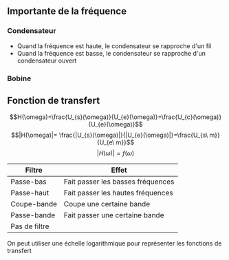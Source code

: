 ## Importante de la fréquence

### Condensateur
* Quand la fréquence est haute, le condensateur se rapproche d'un fil
* Quand la fréquence est basse, le condensateur se rapproche d'un condensateur ouvert
### Bobine
## Fonction de transfert
$$H(\omega)=\frac{U_{s}(\omega)}{U_{e}(\omega)}=\frac{U_{c}(\omega)}{U_{e}(\omega)}$$
$$|H(\omega)|= \frac{|U_{s}(\omega)|}{|U_{e}(\omega)|}=\frac{U_{s\ m}}{U_{e\ m}}$$
$$|H(\omega)|=f(\omega)$$

| Filtre | Effet |
| ---- | ---- |
| Passe-bas | Fait passer les basses fréquences |
| Passe-haut | Fait passer les hautes fréquences |
| Coupe-bande | Coupe une certaine bande |
| Passe-bande | Fait passer une certaine bande |
| Pas de filtre |  |
On peut utiliser une échelle logarithmique  pour représenter les fonctions de transfert




